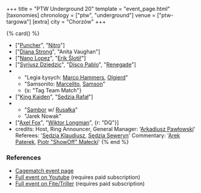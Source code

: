 +++
title = "PTW Underground 20"
template = "event_page.html"
[taxonomies]
chronology = ["ptw", "underground"]
venue = ["ptw-targowa"]
[extra]
city = "Chorzów"
+++

{% card() %}
- ["[Puncher](@/w/puncher.md)", "[Nitro](@/w/nitro.md)"]
- ["[Diana Strong](@/w/diana-strong.md)", "Anita Vaughan"]
- ["[Nano Lopez](@/w/nano-lopez.md)", "[Erik Šlotíř](@/w/erik-slotir.md)"]
- ["[Syriusz Dziedzic](@/w/dziedzic.md)", "[Disco Pablo](@/w/disco-pablo.md)", "[Renegade](@/w/renegade.md)"]
- - "Legia Łysych: [Marco Hammers](@/w/marco-hammers.md), [Olgierd](@/w/olgierd.md)"
  - "Samsonito: [Marcelito](@/w/marcelito.md), [Samson](@/w/samson.md)"
  - {s: "Tag Team Match"}
- ["[King Kaiden](@/w/king-kaiden.md)", "[Sędzia Rafał](@/w/alex-brave.md)"]
- - "[Sambor](@/w/sambor.md) w/ [Rusałka](@/w/rusalka.md)"
  - "Jarek Nowak"
- ["[Axel Fox](@/w/axel-fox.md)", "[Wiktor Longman](@/w/wiktor-longman.md)", {r: "DQ"}]
- credits:
    Host, Ring Announcer, General Manager: '[Arkadiusz Pawłowski](@/w/pan-pawlowski.md)'
    Referees: '[Sędzia Klaudiusz](@/w/sedzia-klaudiusz.md), [Sędzia Seweryn](@/w/sedzia-seweryn.md)'
    Commentary: '[Arek Paterek](@/w/arek-paterek.md), [Piotr "ShowOff" Małecki](@/w/piotr-malecki.md)'
{% end %}

### References

* [Cagematch event page](https://www.cagematch.net/?id=1&nr=372456)
* [Full event on Youtube](https://www.youtube.com/watch?v=DbziqHMaPyU) (requires paid subscription)
* [Full event on Fite/Triller](https://www.fite.tv/watch/ptw-underground-20/2pdqa/) (requires paid subscription)
